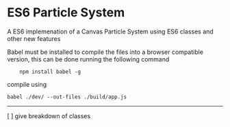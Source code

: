 # ES6 Particle System
A ES6 implemenation of a Canvas Particle System using ES6 classes and other new features



Babel must be installed to compile the files into a browser compatible version, this can be done running the following command

```
    npm install babel -g
```

compile using 

```
babel ./dev/ --out-files ./build/app.js
````

---

[ ] give breakdown of classes
